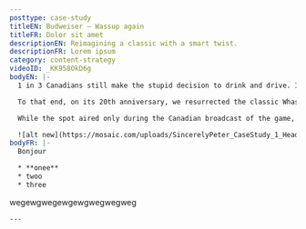 ```yaml
---
posttype: case-study
titleEN: Budweiser — Wassup again
titleFR: Dolor sit amet
descriptionEN: Reimagining a classic with a smart twist.
descriptionFR: Lorem ipsum
category: content-strategy
videoID: _KK958OkD6g
bodyEN: |-
  1 in 3 Canadians still make the stupid decision to drink and drive. It’s truly a shocking stat considering all the smart ways to get home nowadays. So when Budweiser approached us to create a campaign to change this behavior, we knew we needed to do more than entertain. **We needed to create a campaign that would change cultural behavior.**

  To that end, on its 20th anniversary, we resurrected the classic Whassup ad with the help of a socially integrated campaign, and orchestrated a moment in this year’s Super Bowl that broke records and borders to deliver record results for Budweiser and Uber. **This showed Budweiser cares about its customers’** well-being and spread an important message that aligns brand strategy and purpose.

  While the spot aired only during the Canadian broadcast of the game, it made headlines globally, ranking on over 70 lists of the best **Super Bowl Ads** and appearing in over 400 news stories worldwide. More importantly, Uber saw a 20% increase in rides compared to last year, ensuring hundreds of thousands of Canadians chose the smart way home. That’s whassup.

  ![alt new](https://mosaic.com/uploads/SincerelyPeter_CaseStudy_1_Header_3840x2160.jpg)
bodyFR: |-
  Bonjour

  * **onee**
  * twoo
  * three


  ```
  wegewgwegewgewgwegwegweg
  ```
---
```

